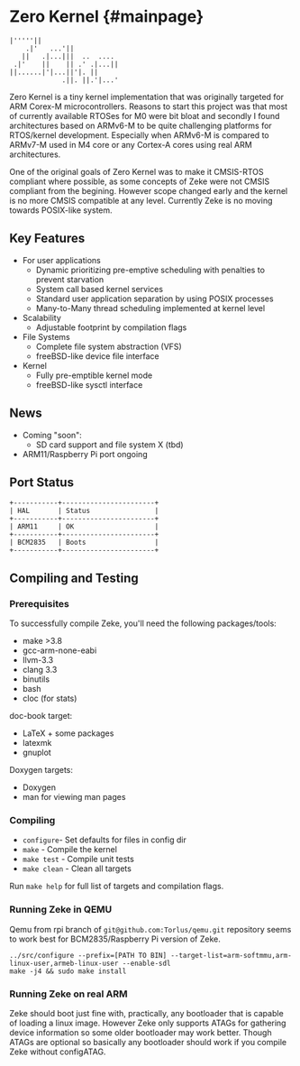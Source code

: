 Zero Kernel    {#mainpage}
===========

    |'''''||
        .|'   ...'||
       ||   .|...|||  ..  .... 
     .|'    ||    || .' .|...|| 
    ||......|'|...||'|. || 
                 .||. ||.'|...'

Zero Kernel is a tiny kernel implementation that was originally targeted for
ARM Corex-M microcontrollers. Reasons to start this project was that most of
currently available RTOSes for M0 were bit bloat and secondly I found
architectures based on ARMv6-M to be quite challenging platforms for RTOS/kernel
development. Especially when ARMv6-M is compared to ARMv7-M used in M4 core or
any Cortex-A cores using real ARM architectures.

One of the original goals of Zero Kernel was to make it CMSIS-RTOS compliant
where possible, as some concepts of Zeke were not CMSIS compliant from the
begining. However scope changed early and the kernel is no more CMSIS compatible
at any level. Currently Zeke is no moving towards POSIX-like system.

Key Features
------------
- For user applications
    - Dynamic prioritizing pre-emptive scheduling with penalties to prevent
      starvation
    - System call based kernel services
    - Standard user application separation by using POSIX processes
    - Many-to-Many thread scheduling implemented at kernel level
- Scalability
    - Adjustable footprint by compilation flags
- File Systems
    - Complete file system abstraction (VFS)
    - freeBSD-like device file interface
- Kernel
    - Fully pre-emptible kernel mode
    - freeBSD-like sysctl interface

News
----
- Coming "soon":
    - SD card support and file system X (tbd)
- ARM11/Raspberry Pi port ongoing

Port Status
-----------

    +-----------+-----------------------+
    | HAL       | Status                |
    +-----------+-----------------------+
    | ARM11     | OK                    |
    +-----------+-----------------------+
    | BCM2835   | Boots                 |
    +-----------+-----------------------+


Compiling and Testing
---------------------

### Prerequisites

To successfully compile Zeke, you'll need the following packages/tools:

- make >3.8
- gcc-arm-none-eabi
- llvm-3.3
- clang 3.3
- binutils
- bash
- cloc (for stats)

doc-book target:

- LaTeX + some packages
- latexmk
- gnuplot

Doxygen targets:

- Doxygen
- man for viewing man pages

### Compiling

+ `configure`- Set defaults for files in config dir
+ `make` - Compile the kernel
+ `make test` - Compile unit tests
+ `make clean` - Clean all targets

Run `make help` for full list of targets and compilation flags.

### Running Zeke in QEMU

Qemu from rpi branch of `git@github.com:Torlus/qemu.git` repository seems to work
best for BCM2835/Raspberry Pi version of Zeke.

    ../src/configure --prefix=[PATH TO BIN] --target-list=arm-softmmu,arm-linux-user,armeb-linux-user --enable-sdl
    make -j4 && sudo make install

### Running Zeke on real ARM

Zeke should boot just fine with, practically, any bootloader that is capable of
loading a linux image. However Zeke only supports ATAGs for gathering device
information so some older bootloader may work better. Though ATAGs are optional
so basically any bootloader should work if you compile Zeke without configATAG.

